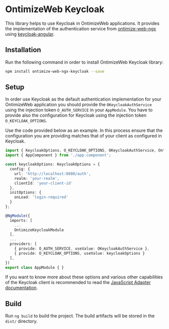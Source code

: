 # OntimizeWeb Keycloak

This library helps to use Keycloak in OntimizeWeb applications. It provides  the implementation of the authentication service from [ontimize-web-ngx](https://github.com/OntimizeWeb/ontimize-web-ngx) using [keycloak-angular](https://www.npmjs.com/package/keycloak-angular).

## Installation

Run the following command in order to install OntimizeWeb Keycloak library:

```sh
npm install ontimize-web-ngx-keycloak --save
```

## Setup

In order use Keycloak as the default authentication implementation for your OntimizeWeb application you should provide the `OKeycloakAuthService` using the injection token `O_AUTH_SERVICE` in your `AppModule`. You have to provide also the configuration for Keycloak using the injection token `O_KEYCLOAK_OPTIONS`.

Use the code provided below as an example. In this process ensure that the configuration you are providing matches that of your client as configured in Keycloak.

```ts
import { KeycloakOptions, O_KEYCLOAK_OPTIONS, OKeycloakAuthService, OntimizeKeycloakModule } from 'ontimize-web-ngx-keycloak';
import { AppComponent } from './app.component';

const keycloakOptions: KeycloakOptions = {
  config: {
    url: 'http://localhost:8080/auth',
    realm: 'your-realm',
    clientId: 'your-client-id'
  },
  initOptions: {
    onLoad: 'login-required'
  }
};

@NgModule({
  imports: [
    ...
    OntimizeKeycloakModule
  ],
  ...
  providers: [
    { provide: O_AUTH_SERVICE, useValue: OKeycloakAuthService },
    { provide: O_KEYCLOAK_OPTIONS, useValue: keycloakOptions }
  ],
})
export class AppModule { }
```

If you want to know more about these options and various other capabilities of the Keycloak client is recommended to read the [JavaScript Adapter documentation](https://www.keycloak.org/docs/latest/securing_apps/#_javascript_adapter).

## Build

Run `ng build` to build the project. The build artifacts will be stored in the `dist/` directory.
